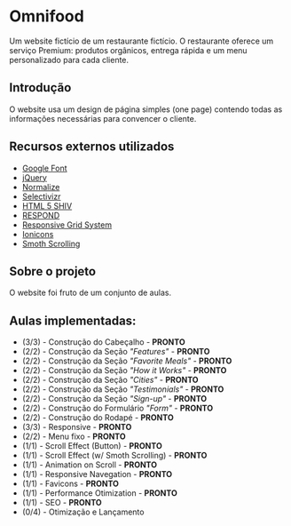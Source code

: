 
# Omnifood

Um website fictício de um restaurante fictício. O restaurante oferece um serviço Premium: produtos orgânicos, entrega rápida e um menu personalizado para cada cliente.

## Introdução

O website usa um design de página simples (one page) contendo todas as informações necessárias para convencer o cliente.

## Recursos externos utilizados

* [Google Font](https://fonts.googleapis.com/)
* [jQuery](https://jquery.com/)
* [Normalize](http://necolas.github.io/normalize.css/)
* [Selectivizr](https://cdn.jsdelivr.net/selectivizr/1.0.3b/selectivizr.min.js)
* [HTML 5 SHIV](https://cdn.jsdelivr.net/html5shiv/3.7.2/html5shiv.min.js)
* [RESPOND](https://cdn.jsdelivr.net/respond/1.4.2/respond.min.js)
* [Responsive Grid System](http://www.responsivegridsystem.com/)
* [Ionicons](http://ionicons.com)
* [Smoth Scrolling](https://css-tricks.com/snippets/jquery/smooth-scrolling/)

## Sobre o projeto

O website foi fruto de um conjunto de aulas.

## Aulas implementadas:

* (3/3) - Construção do Cabeçalho - **PRONTO**
* (2/2) - Construção da Seção *"Features"* - **PRONTO**
* (2/2) - Construção da Seção *"Favorite Meals"* - **PRONTO**
* (2/2) - Construção da Seção *"How it Works"* - **PRONTO**
* (2/2) - Construção da Seção *"Cities"* - **PRONTO**
* (2/2) - Construção da Seção *"Testimonials"* - **PRONTO**
* (2/2) - Construção da Seção *"Sign-up"* - **PRONTO**
* (2/2) - Construção do Formulário *"Form"* - **PRONTO**
* (2/2) - Construção do Rodapé - **PRONTO**
* (3/3) - Responsive - **PRONTO**
* (2/2)	- Menu fixo - **PRONTO**
* (1/1)	- Scroll Effect (Button) - **PRONTO**
* (1/1)	- Scroll Effect (w/ Smoth Scrolling) - **PRONTO**
* (1/1)	- Animation on Scroll - **PRONTO**
* (1/1)	- Responsive Navegation - **PRONTO**
* (1/1) - Favicons - **PRONTO**
* (1/1) - Performance Otimization - **PRONTO**
* (1/1)	- SEO - **PRONTO**
* (0/4) - Otimização e Lançamento
